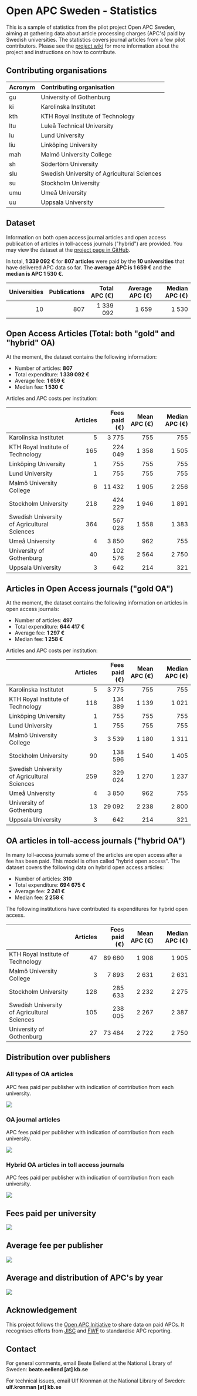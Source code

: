 Open APC Sweden - Statistics
============================

This is a sample of statistics from the pilot project Open APC Sweden,
aiming at gathering data about article processing charges (APC's) paid
by Swedish universities. The statistics covers journal articles from a
few pilot contributors. Please see the [project
wiki](https://github.com/Kungbib/openapc-se/wiki) for more information
about the project and instructions on how to contribute.

Contributing organisations
--------------------------

<table>
<thead>
<tr class="header">
<th align="left">Acronym</th>
<th align="left">Contributing organisation</th>
</tr>
</thead>
<tbody>
<tr class="odd">
<td align="left">gu</td>
<td align="left">University of Gothenburg</td>
</tr>
<tr class="even">
<td align="left">ki</td>
<td align="left">Karolinska Institutet</td>
</tr>
<tr class="odd">
<td align="left">kth</td>
<td align="left">KTH Royal Institute of Technology</td>
</tr>
<tr class="even">
<td align="left">ltu</td>
<td align="left">Luleå Technical University</td>
</tr>
<tr class="odd">
<td align="left">lu</td>
<td align="left">Lund University</td>
</tr>
<tr class="even">
<td align="left">liu</td>
<td align="left">Linköping University</td>
</tr>
<tr class="odd">
<td align="left">mah</td>
<td align="left">Malmö University College</td>
</tr>
<tr class="even">
<td align="left">sh</td>
<td align="left">Södertörn University</td>
</tr>
<tr class="odd">
<td align="left">slu</td>
<td align="left">Swedish University of Agricultural Sciences</td>
</tr>
<tr class="even">
<td align="left">su</td>
<td align="left">Stockholm University</td>
</tr>
<tr class="odd">
<td align="left">umu</td>
<td align="left">Umeå University</td>
</tr>
<tr class="even">
<td align="left">uu</td>
<td align="left">Uppsala University</td>
</tr>
</tbody>
</table>

Dataset
-------

Information on both open access journal articles and open access
publication of articles in toll-access journals ("hybrid") are provided.
You may view the dataset at the [project page in
GitHub](https://github.com/Kungbib/openapc-se/blob/master/data/apc_se.csv).

In total, **1 339 092 €** for **807 articles** were paid by the **10
universities** that have delivered APC data so far. The **average APC is
1 659 €** and the **median is APC 1 530 €**.

<table>
<thead>
<tr class="header">
<th align="right">Universities</th>
<th align="right">Publications</th>
<th align="right">Total APC (€)</th>
<th align="right">Average APC (€)</th>
<th align="right">Median APC (€)</th>
</tr>
</thead>
<tbody>
<tr class="odd">
<td align="right">10</td>
<td align="right">807</td>
<td align="right">1 339 092</td>
<td align="right">1 659</td>
<td align="right">1 530</td>
</tr>
</tbody>
</table>

Open Access Articles (Total: both "gold" and "hybrid" OA)
---------------------------------------------------------

At the moment, the dataset contains the following information:

-   Number of articles: **807**
-   Total expenditure: **1 339 092 €**
-   Average fee: **1 659 €**
-   Median fee: **1 530 €**

Articles and APC costs per institution:

<table>
<thead>
<tr class="header">
<th></th>
<th align="right">Articles</th>
<th align="right">Fees paid (€)</th>
<th align="right">Mean APC (€)</th>
<th align="right">Median APC (€)</th>
</tr>
</thead>
<tbody>
<tr class="odd">
<td>Karolinska Institutet</td>
<td align="right">5</td>
<td align="right">3 775</td>
<td align="right">755</td>
<td align="right">755</td>
</tr>
<tr class="even">
<td>KTH Royal Institute of Technology</td>
<td align="right">165</td>
<td align="right">224 049</td>
<td align="right">1 358</td>
<td align="right">1 505</td>
</tr>
<tr class="odd">
<td>Linköping University</td>
<td align="right">1</td>
<td align="right">755</td>
<td align="right">755</td>
<td align="right">755</td>
</tr>
<tr class="even">
<td>Lund University</td>
<td align="right">1</td>
<td align="right">755</td>
<td align="right">755</td>
<td align="right">755</td>
</tr>
<tr class="odd">
<td>Malmö University College</td>
<td align="right">6</td>
<td align="right">11 432</td>
<td align="right">1 905</td>
<td align="right">2 256</td>
</tr>
<tr class="even">
<td>Stockholm University</td>
<td align="right">218</td>
<td align="right">424 229</td>
<td align="right">1 946</td>
<td align="right">1 891</td>
</tr>
<tr class="odd">
<td>Swedish University of Agricultural Sciences</td>
<td align="right">364</td>
<td align="right">567 028</td>
<td align="right">1 558</td>
<td align="right">1 383</td>
</tr>
<tr class="even">
<td>Umeå University</td>
<td align="right">4</td>
<td align="right">3 850</td>
<td align="right">962</td>
<td align="right">755</td>
</tr>
<tr class="odd">
<td>University of Gothenburg</td>
<td align="right">40</td>
<td align="right">102 576</td>
<td align="right">2 564</td>
<td align="right">2 750</td>
</tr>
<tr class="even">
<td>Uppsala University</td>
<td align="right">3</td>
<td align="right">642</td>
<td align="right">214</td>
<td align="right">321</td>
</tr>
</tbody>
</table>

Articles in Open Access journals ("gold OA")
--------------------------------------------

At the moment, the dataset contains the following information on
articles in open access journals:

-   Number of articles: **497**
-   Total expenditure: **644 417 €**
-   Average fee: **1 297 €**
-   Median fee: **1 258 €**

Articles and APC costs per institution:

<table>
<thead>
<tr class="header">
<th></th>
<th align="right">Articles</th>
<th align="right">Fees paid (€)</th>
<th align="right">Mean APC (€)</th>
<th align="right">Median APC (€)</th>
</tr>
</thead>
<tbody>
<tr class="odd">
<td>Karolinska Institutet</td>
<td align="right">5</td>
<td align="right">3 775</td>
<td align="right">755</td>
<td align="right">755</td>
</tr>
<tr class="even">
<td>KTH Royal Institute of Technology</td>
<td align="right">118</td>
<td align="right">134 389</td>
<td align="right">1 139</td>
<td align="right">1 021</td>
</tr>
<tr class="odd">
<td>Linköping University</td>
<td align="right">1</td>
<td align="right">755</td>
<td align="right">755</td>
<td align="right">755</td>
</tr>
<tr class="even">
<td>Lund University</td>
<td align="right">1</td>
<td align="right">755</td>
<td align="right">755</td>
<td align="right">755</td>
</tr>
<tr class="odd">
<td>Malmö University College</td>
<td align="right">3</td>
<td align="right">3 539</td>
<td align="right">1 180</td>
<td align="right">1 311</td>
</tr>
<tr class="even">
<td>Stockholm University</td>
<td align="right">90</td>
<td align="right">138 596</td>
<td align="right">1 540</td>
<td align="right">1 405</td>
</tr>
<tr class="odd">
<td>Swedish University of Agricultural Sciences</td>
<td align="right">259</td>
<td align="right">329 024</td>
<td align="right">1 270</td>
<td align="right">1 237</td>
</tr>
<tr class="even">
<td>Umeå University</td>
<td align="right">4</td>
<td align="right">3 850</td>
<td align="right">962</td>
<td align="right">755</td>
</tr>
<tr class="odd">
<td>University of Gothenburg</td>
<td align="right">13</td>
<td align="right">29 092</td>
<td align="right">2 238</td>
<td align="right">2 800</td>
</tr>
<tr class="even">
<td>Uppsala University</td>
<td align="right">3</td>
<td align="right">642</td>
<td align="right">214</td>
<td align="right">321</td>
</tr>
</tbody>
</table>

OA articles in toll-access journals ("hybrid OA")
-------------------------------------------------

In many toll-access journals some of the articles are open access after
a fee has been paid. This model is often called "hybrid open access".
The dataset covers the following data on hybrid open access articles:

-   Number of articles: **310**
-   Total expenditure: **694 675 €**
-   Average fee: **2 241 €**
-   Median fee: **2 258 €**

The following institutions have contributed its expenditures for hybrid
open access.

<table>
<thead>
<tr class="header">
<th></th>
<th align="right">Articles</th>
<th align="right">Fees paid (€)</th>
<th align="right">Mean APC (€)</th>
<th align="right">Median APC (€)</th>
</tr>
</thead>
<tbody>
<tr class="odd">
<td>KTH Royal Institute of Technology</td>
<td align="right">47</td>
<td align="right">89 660</td>
<td align="right">1 908</td>
<td align="right">1 905</td>
</tr>
<tr class="even">
<td>Malmö University College</td>
<td align="right">3</td>
<td align="right">7 893</td>
<td align="right">2 631</td>
<td align="right">2 631</td>
</tr>
<tr class="odd">
<td>Stockholm University</td>
<td align="right">128</td>
<td align="right">285 633</td>
<td align="right">2 232</td>
<td align="right">2 275</td>
</tr>
<tr class="even">
<td>Swedish University of Agricultural Sciences</td>
<td align="right">105</td>
<td align="right">238 005</td>
<td align="right">2 267</td>
<td align="right">2 387</td>
</tr>
<tr class="odd">
<td>University of Gothenburg</td>
<td align="right">27</td>
<td align="right">73 484</td>
<td align="right">2 722</td>
<td align="right">2 750</td>
</tr>
</tbody>
</table>

Distribution over publishers
----------------------------

### All types of OA articles

APC fees paid per publisher with indication of contribution from each
university.

![](figure/apc_publishers_by_units.png)

### OA journal articles

APC fees paid per publisher with indication of contribution from each
university.

![](figure/apc_publishers_gold_oa.png)

### Hybrid OA articles in toll access journals

APC fees paid per publisher with indication of contribution from each
university.

![](figure/apc_publishers_hybrid_oa.png)

Fees paid per university
------------------------

![](figure/apc_per_organisation.png)

Average fee per publisher
-------------------------

![](figure/publisher_apcs.png)

Average and distribution of APC's by year
-----------------------------------------

![](figure/apc_avg_per_year.png)

Acknowledgement
---------------

This project follows the [Open APC
Initiative](https://github.com/OpenAPC/openapc-de) to share data on paid
APCs. It recognises efforts from
[JISC](https://www.jisc-collections.ac.uk/Jisc-Monitor/APC-data-collection/)
and
[FWF](https://figshare.com/articles/Austrian_Science_Fund_FWF_Publication_Cost_Data_2014/1378610)
to standardise APC reporting.

Contact
-------

For general comments, email Beate Eellend at the National Library of
Sweden: **beate.eellend \[at\] kb.se**

For technical issues, email Ulf Kronman at the National Library of
Sweden: **ulf.kronman \[at\] kb.se**
